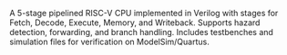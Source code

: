A 5-stage pipelined RISC-V CPU implemented in Verilog with stages for Fetch, Decode, Execute, Memory, and Writeback. Supports hazard detection, forwarding, and branch handling. Includes testbenches and simulation files for verification on ModelSim/Quartus.
